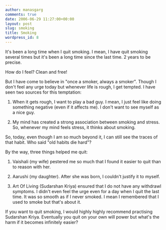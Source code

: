 ```yaml
---
author: manasgarg
comments: true
date: 2006-06-29 11:27:00+00:00
layout: post
slug: smoking
title: Smoking
wordpress_id: 8
---
```


It's been a long time when I quit smoking. I mean, I have quit smoking several times but it's been a long time since the last time. 2 years to be precise.

How do I feel? Clean and free!

But I have come to believe in "once a smoker, always a smoker". Though I don't feel any urge today but whenever life is rough, I get tempted. I have seen two sources for this temptation:

1. When it gets rough, I want to play a bad guy. I mean, I just feel like doing something negative (even if it affects me). I don't want to see myself as a nice guy.

2. My mind has created a strong association between smoking and stress. So, whenever my mind feels stress, it thinks about smoking.

So, today, even though I am so much beyond it, I can still see the traces of that habit. Who said "old habits die hard"?

By the way, three things helped me quit:

1. Vaishali (my wife) pestered me so much that I found it easier to quit than to reason with her.

2. Aarushi (my daughter). After she was born, I couldn't justify it to myself.

3. Art Of Living (Sudarshan Kriya) ensured that I do not have any withdrawl symptoms. I didn't even feel the urge even for a day when I quit the last time. It was so smooth as if I never smoked. I mean I remembered that I used to smoke but that's about it.

If you want to quit smoking, I would highly highly recommend practising Sudarshan Kriya. Eventually you quit on your own will power but what's the harm if it becomes infinitely easier?
